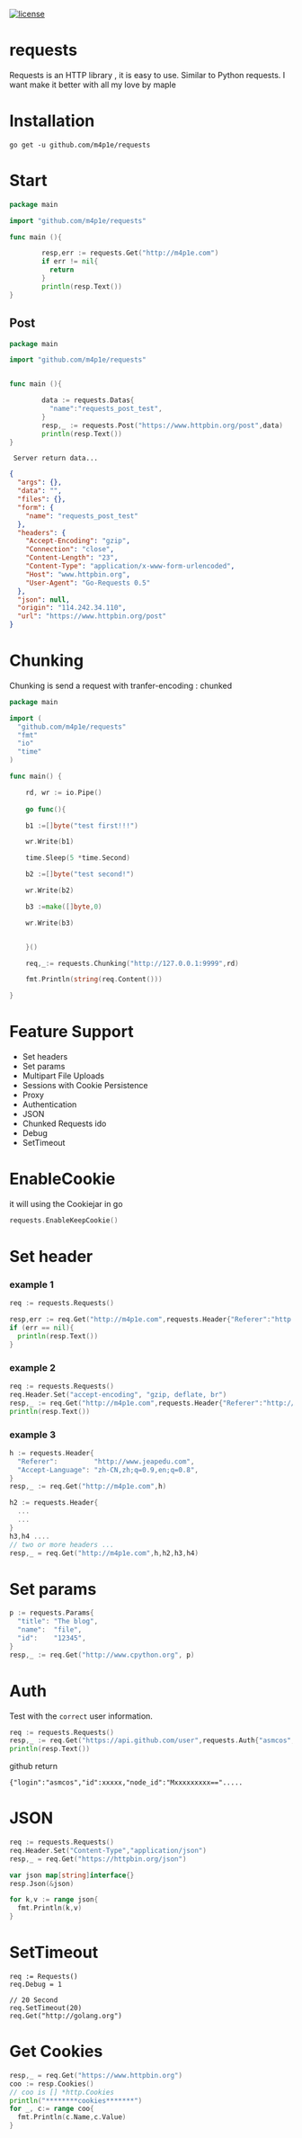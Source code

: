 
[![license](http://img.shields.io/badge/license-MIT-red.svg?style=flat)](https://raw.githubusercontent.com/asmcos/requests/master/LICENSE)

# requests

Requests is an HTTP library  , it is easy to use. Similar to Python requests.  I want make it better with all my love by maple

# Installation

```
go get -u github.com/m4p1e/requests
```

# Start

``` go
package main

import "github.com/m4p1e/requests"

func main (){

        resp,err := requests.Get("http://m4p1e.com")
        if err != nil{
          return
        }
        println(resp.Text())
}
```

## Post

``` go
package main

import "github.com/m4p1e/requests"


func main (){

        data := requests.Datas{
          "name":"requests_post_test",
        }
        resp,_ := requests.Post("https://www.httpbin.org/post",data)
        println(resp.Text())
}

```

     Server return data...

``` json
{
  "args": {},
  "data": "",
  "files": {},
  "form": {
    "name": "requests_post_test"
  },
  "headers": {
    "Accept-Encoding": "gzip",
    "Connection": "close",
    "Content-Length": "23",
    "Content-Type": "application/x-www-form-urlencoded",
    "Host": "www.httpbin.org",
    "User-Agent": "Go-Requests 0.5"
  },
  "json": null,
  "origin": "114.242.34.110",
  "url": "https://www.httpbin.org/post"
}

```
# Chunking

Chunking is send a request with tranfer-encoding : chunked

``` go
package main

import (
  "github.com/m4p1e/requests"
  "fmt"
  "io"
  "time"
)

func main() {

    rd, wr := io.Pipe()
    
    go func(){

    b1 :=[]byte("test first!!!")

    wr.Write(b1)

    time.Sleep(5 *time.Second)

    b2 :=[]byte("test second!")

    wr.Write(b2)

    b3 :=make([]byte,0)

    wr.Write(b3)


    }()

    req,_:= requests.Chunking("http://127.0.0.1:9999",rd)

    fmt.Println(string(req.Content()))

}
```

# Feature Support
  - Set headers
  - Set params
  - Multipart File Uploads
  - Sessions with Cookie Persistence
  - Proxy
  - Authentication
  - JSON
  - Chunked Requests  ido
  - Debug
  - SetTimeout

# EnableCookie

it will using the Cookiejar in go


``` go
requests.EnableKeepCookie()

```


# Set header


### example 1

``` go
req := requests.Requests()

resp,err := req.Get("http://m4p1e.com",requests.Header{"Referer":"http://www.jeapedu.com"})
if (err == nil){
  println(resp.Text())
}
```

### example 2

``` go
req := requests.Requests()
req.Header.Set("accept-encoding", "gzip, deflate, br")
resp,_ := req.Get("http://m4p1e.com",requests.Header{"Referer":"http://www.jeapedu.com"})
println(resp.Text())

```

### example 3

``` go
h := requests.Header{
  "Referer":         "http://www.jeapedu.com",
  "Accept-Language": "zh-CN,zh;q=0.9,en;q=0.8",
}
resp,_ := req.Get("http://m4p1e.com",h)

h2 := requests.Header{
  ...
  ...
}
h3,h4 ....
// two or more headers ...
resp,_ = req.Get("http://m4p1e.com",h,h2,h3,h4)
```


# Set params

``` go
p := requests.Params{
  "title": "The blog",
  "name":  "file",
  "id":    "12345",
}
resp,_ := req.Get("http://www.cpython.org", p)

```


# Auth

Test with the `correct` user information.

``` go
req := requests.Requests()
resp,_ := req.Get("https://api.github.com/user",requests.Auth{"asmcos","password...."})
println(resp.Text())
```

github return

```
{"login":"asmcos","id":xxxxx,"node_id":"Mxxxxxxxxx==".....
```

# JSON

``` go
req := requests.Requests()
req.Header.Set("Content-Type","application/json")
resp,_ = req.Get("https://httpbin.org/json")

var json map[string]interface{}
resp.Json(&json)

for k,v := range json{
  fmt.Println(k,v)
}
```


# SetTimeout

```
req := Requests()
req.Debug = 1

// 20 Second
req.SetTimeout(20)
req.Get("http://golang.org")
```

# Get Cookies

``` go
resp,_ = req.Get("https://www.httpbin.org")
coo := resp.Cookies()
// coo is [] *http.Cookies
println("********cookies*******")
for _, c:= range coo{
  fmt.Println(c.Name,c.Value)
}
```
